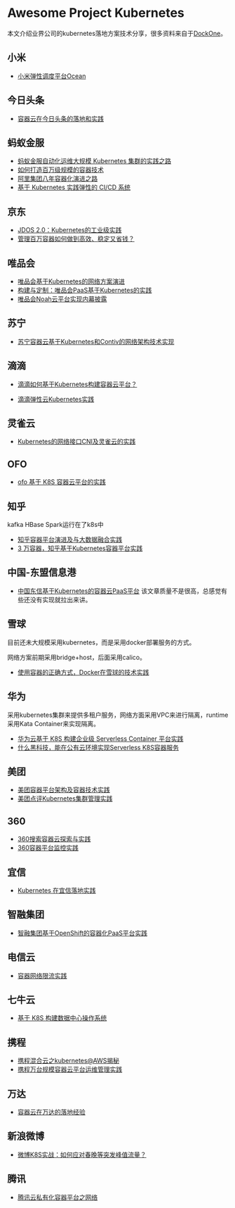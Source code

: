 # Awesome Project Kubernetes

本文介绍业界公司的kubernetes落地方案技术分享，很多资料来自于[DockOne](http://dockone.io/)。

## 小米

- [小米弹性调度平台Ocean](https://mp.weixin.qq.com/s?__biz=MzA5OTAyNzQ2OA==&mid=2649698391&idx=1&sn=84954070b2dfd6b9102137be711aca25&chksm=88930f34bfe48622046f2fe2ca6e056f06c7ba8739022359a2db1f20157e1d116c1a5a60bdef&mpshare=1&scene=1&srcid=07295PxMGSARUWiz0FyWClku%23rd)

## 今日头条

- [容器云在今日头条的落地和实践](https://mp.weixin.qq.com/s?__biz=MzIwMjE5MDU4OA==&mid=2653122546&idx=1&sn=813b4ea648fe81bc8780e791be9bb79d&chksm=8d35b461ba423d7700cd88269242af434174241028426c46a8b8135f43c4fcf84a5b41ece84f&mpshare=1&scene=1&srcid=0703M7oyDYjE74EdMb317EPQ%23rd)

## 蚂蚁金服

- [蚂蚁金服自动化运维大规模 Kubernetes 集群的实践之路](https://mp.weixin.qq.com/s?__biz=MzUzMzU5Mjc1Nw==&mid=2247484020&idx=1&sn=6f429bf694b491098264c1690f15ccf1&chksm=faa0edaecdd764b80c0d69538c42e9cb9719848ebf0d76db44667d8c4c5cb2f67f97c8a8ea27&mpshare=1&scene=1&srcid=0731M56SIXm6yytGL0KRlzP8%23rd)
- [如何打造百万级规模的容器技术](https://www.lfasiallc.com/wp-content/uploads/2017/11/How-to-Build-Container-Technology-at-Millions-Scale-in-Alibaba_Hongliang-Sun.pdf)
- [阿里集团八年容器化演进之路](https://mp.weixin.qq.com/s?__biz=MzA5OTAyNzQ2OA==&mid=2649698786&idx=1&sn=2d575519d79da095337d8829fe34d542&chksm=88930e81bfe48797c1f525e729777cd4e4db1b3453961c2354212f3301ff0252b1a25cb4144d&mpshare=1&scene=1&srcid=0911Us1fWZzNR0zsHc6U3QSL%23rd)
- [基于 Kubernetes 实践弹性的 CI/CD 系统](https://mp.weixin.qq.com/s/RHLetC0Pz_vscJ0cq11I7g)

## 京东

- [JDOS 2.0：Kubernetes的工业级实践](http://dockone.io/article/2988)
- [管理百万容器如何做到高效、稳定又省钱？](https://mp.weixin.qq.com/s?__biz=MzU1MzE2NzIzMg==&mid=2247487213&idx=1&sn=47737a50f1aa6c92f0fb4e349a56ba4b&chksm=fbf7be02cc8037140b076904a379376563a57b334f95b9ca5c77c090637267dcb2e59d3e40b8&mpshare=1&scene=1&srcid=0117MoHd0INrpnG0GWrD2V5y%23rd)

## 唯品会

- [唯品会基于Kubernetes的网络方案演进](http://dockone.io/article/1815)
- [构建与定制：唯品会PaaS基于Kubernetes的实践](http://blog.shurenyun.com/shurenyun-k8s-223/)
- [唯品会Noah云平台实现内幕披露](https://mp.weixin.qq.com/s?__biz=MzA5OTAyNzQ2OA==&mid=2649698903&idx=1&sn=6392175b0cf62825e4981b08acc85fda&chksm=88930d34bfe48422ee85d50037489868e2432b6aa4c7bef6dc46b8eaa3852f91bd5da14c5da1&mpshare=1&scene=1&srcid=09255FcTm8fVdN6r5OqWkTvK%23rd)

## 苏宁

- [苏宁容器云基于Kubernetes和Contiv的网络架构技术实现](https://mp.weixin.qq.com/s?__biz=MzA5OTAyNzQ2OA==&mid=2649698091&idx=1&sn=389af72f1f0c9c215b39f493f35996f6&chksm=88931048bfe4995ec4e7bf237dabf7cbc186dc2738b45e95d5575fa96dc5d1f2238dac2a9b78&mpshare=1&scene=1&srcid=0809HV6TYenqZtwrDXLsL4vd%23rd)

## 滴滴

- [滴滴如何基于Kubernetes构建容器云平台？](https://mp.weixin.qq.com/s?__biz=MzI4NDYxOTgwMw==&mid=2247484891&idx=1&sn=a53824f054af1883f772d3589b31aec7&chksm=ebf9e0afdc8e69b91c09cdb02bf644297796287e1af6495d6617ab0efcbd0ec014f3da1690eb&mpshare=1&scene=1&srcid=081013aBoiNSrzCyGR2JHrEE%23rd)

- [滴滴弹性云Kubernetes实践](https://mp.weixin.qq.com/s?__biz=MzA5OTAyNzQ2OA==&mid=2649698533&idx=1&sn=a5bfd7f73ad9270a77ed6ddfcdc9df98&chksm=88930f86bfe48690a94d50f47169f67667f9b08b140fb6fef9fa7a368568fbcd4b3a8cca42f0&mpshare=1&scene=1&srcid=0813DUboQlL0pd4fhYIeiVoB%23rd)

## 灵雀云

- [Kubernetes的网络接口CNI及灵雀云的实践](http://dockone.io/article/2901)

## OFO

- [ofo 基于 K8S 容器云平台的实践](https://mp.weixin.qq.com/s?__biz=MzU1OTAzNzc5MQ==&mid=2247486099&idx=1&sn=3b3d49a6900e37ece0944fe468023730&chksm=fc1c26a3cb6bafb5474a0e1a336d122be6ee9cfab08371fde7e8b03a1298cfe98904b374a3f0&mpshare=1&scene=1&srcid=0815LSw7V57A1zKwZEkZIpgW%23rd)

## 知乎

kafka HBase Spark运行在了k8s中

- [知乎容器平台演进及与大数据融合实践](https://mp.weixin.qq.com/s?__biz=MjM5ODI5Njc2MA==&mid=2655818684&idx=1&sn=67e3922e34d02e48a1be3cf9259cf48b&chksm=bd74de6b8a03577d2eaf9dac839a7e3d7811da831053d30a81cf3a47eb55a5f76bba5688f79f&mpshare=1&scene=1&srcid=0901bJnkZfXbRALywr4qLeRt%23rd)
- [3 万容器，知乎基于Kubernetes容器平台实践](https://mp.weixin.qq.com/s?__biz=MzI5ODQ2MzI3NQ==&mid=2247485627&idx=1&sn=3a4164422362c878fee3f40a171ef81d&chksm=eca431ffdbd3b8e95c1bcf2523c1e7479c12d9caefd02a52de292e1300864ec2f937597e0b08&mpshare=1&scene=1&srcid=1102ediHGVQJExVz9JO4KrOE%23rd)

## 中国-东盟信息港

- [中国东信基于Kubernetes的容器云PaaS平台](https://mp.weixin.qq.com/s?__biz=MzA5OTAyNzQ2OA==&mid=2649698975&idx=1&sn=817d1b1982217f7c3ecd1f5d240161fe&chksm=88930dfcbfe484ea02002661deace05de62442d5566043562bc4b8c4b758c90f41323dd5352a&mpshare=1&scene=1&srcid=1008lTi4EgghHip7TSg82GEg%23rd) 该文章质量不是很高，总感觉有些还没有实现就拉出来讲。

## 雪球

目前还未大规模采用kubernetes，而是采用docker部署服务的方式。

网络方案前期采用bridge+host，后面采用calico。

- [使用容器的正确方式，Docker在雪球的技术实践](https://mp.weixin.qq.com/s?__biz=MzA5OTAyNzQ2OA==&mid=2649699021&idx=1&sn=a3f40ef49bcf5e8613ff0c3f204dc165&chksm=88930daebfe484b88379e18be0d53293a1f00818fb2ec8769e0b38fd79d0a592b1a93d41469a&mpshare=1&scene=1&srcid=1009uz2TeZYBHw7NmgGr5NVX%23rd)

## 华为

采用kubernetes集群来提供多租户服务，网络方面采用VPC来进行隔离，runtime采用Kata Container来实现隔离。

- [华为云基于 K8S 构建企业级 Serverless Container 平台实践](https://mp.weixin.qq.com/s?__biz=MzU1OTAzNzc5MQ==&mid=2247486452&idx=1&sn=76db917f8338a6984a977466e4eab7b2&chksm=fc1c27c4cb6baed2460e40dcdf2edc0b2a5109a01aa2db9ed9774dedfc59e6df46e636f59bab&mpshare=1&scene=1&srcid=1015jItahmVd1xBAW8B2I7Hr%23rd)
- [什么黑科技，能在公有云环境实现Serverless K8S容器服务](https://mp.weixin.qq.com/s?__biz=MzIzNzU5NTYzMA==&mid=2247485893&idx=1&sn=d2d1e22d74b7813b35c97af209240992&chksm=e8c77744dfb0fe524194b45d09a44c80bde884be156b20683696c303848a34236ecbf112847f&mpshare=1&scene=1&srcid=0118FOEzQgiZJPd2FfG5pnUc%23rd)

## 美团

- [美团容器平台架构及容器技术实践](https://mp.weixin.qq.com/s/_3Kt2eYoZMnSl-4YLbC5dQ)
- [美团点评Kubernetes集群管理实践](https://mp.weixin.qq.com/s/lYDYzEUlvXQhCO1xCJ7HAg)

## 360

- [360搜索容器云探索与实践](https://mp.weixin.qq.com/s?__biz=MzA5OTAyNzQ2OA==&mid=2649699474&idx=1&sn=592f7f97a701d4192ffeb4beaa2fc63d&chksm=88930bf1bfe482e7176d16d453fa8218844b64311570f7b20e48b6e71be346e6225e3480e233&mpshare=1&scene=1&srcid=1119bdhfW8A4uCXC3zrZ6WTz%23rd)
- [360容器平台监控实践](https://mp.weixin.qq.com/s?__biz=MzIyNzUwMjM2MA==&mid=2247486155&idx=1&sn=1c79e1d503c92830b543acf4f0859c27&chksm=e8617abcdf16f3aaa8aeb0ee08279f1ca996dcb92d7cda5930e567ed7235b2334c33f2cb5d3c&mpshare=1&scene=1&srcid=1214fNcK766ss47c2NZZsz88%23rd)

## 宜信

- [Kubernetes 在宜信落地实践](https://mp.weixin.qq.com/s?__biz=MzU0NDEyODkzMQ==&mid=2247487814&idx=1&sn=24b631a115e390b863d3da1371ef328a&chksm=fb01bb8acc76329cde4522f15fbd17e94a69bf9b5ffc1b48a84bd4ef04e331355a8ab9f36695&mpshare=1&scene=1&srcid=1205XKK53BeN88fwY6z9f6Cn%23rd)

## 智融集团

- [智融集团基于OpenShift的容器化PaaS平台实践](https://mp.weixin.qq.com/s?__biz=MzA5OTAyNzQ2OA==&mid=2649699713&idx=1&sn=b9b50628e6c587758b256085cd67e989&chksm=88930ae2bfe483f48379b6ad381c032baa320a8a2b62fd752e09be6a01e811552a66e8224f08&mpshare=1&scene=1&srcid=1210bdCT4B1Hbad9IaoTJmEa%23rd)

## 电信云

- [容器网络限流实践](https://mp.weixin.qq.com/s?__biz=MzA5OTAyNzQ2OA==&mid=2649700092&idx=1&sn=f86f32d1972e2a3cd26147a284247101&chksm=8893099fbfe4808931b63427ec8dd17ad0c0970e152ffbd174fa2ff3ca3745e5776cf4943a26&mpshare=1&scene=1&srcid=0114WdJQEOIVkvFKEHxTWOE5%23rd)

## 七牛云

- [基于 K8S 构建数据中心操作系统](https://mp.weixin.qq.com/s?__biz=MjM5NzAwNDI4Mg==&mid=2652196361&idx=1&sn=f114910d54492cf2e5dc9c04f708f910&chksm=bd01789c8a76f18ae5229e04561b491da07bf2ead13b89dbaa0ee236e2c97d8712e15f88bca5&mpshare=1&scene=1&srcid=0110fS0nalukqiebWBEP9bvQ%23rd)

## 携程

- [携程混合云之kubernetes@AWS揭秘](https://mp.weixin.qq.com/s?__biz=MjM5MDI3MjA5MQ==&mid=2697268146&idx=1&sn=ac43f385399118a21dcad6232b6803f4&chksm=8376f486b4017d907d8ece335a75c41222637dc5962ff7825b1e4f8beab3afdfbdba080e1d56&mpshare=1&scene=1&srcid=%23rd)
- [携程万台规模容器云平台运维管理实践](https://mp.weixin.qq.com/s?__biz=MzA4Nzg5Nzc5OA==&mid=2651675740&idx=1&sn=932c7d20301b283ee21caf8d3c5b7c1c&chksm=8bcb9ff5bcbc16e3a505b93c867e7328534fa36b342cfcd92dce61e14124547502714a64ddcf&mpshare=1&scene=1&srcid=%23rd)

## 万达

- [容器云在万达的落地经验](https://mp.weixin.qq.com/s/btJ9WNDJoKyuxWpGLdNP0Q?)

## 新浪微博

- [微博K8S实战：如何应对春晚等突发峰值流量？](https://mp.weixin.qq.com/s?__biz=MjM5ODI5Njc2MA==&mid=2655822968&idx=1&sn=b7483f7a10d4c2e5292f9d99e984f9a9&chksm=bd74e9af8a0360b9c901321a54d3584b91880d330182260a774c18d40d1e502887658e3919e9&mpshare=1&scene=1&srcid=%23rd)

## 腾讯

- [腾讯云私有化容器平台之网络](https://mp.weixin.qq.com/s/Ykb-So-EVj8rNE6HZg7XTQ)
